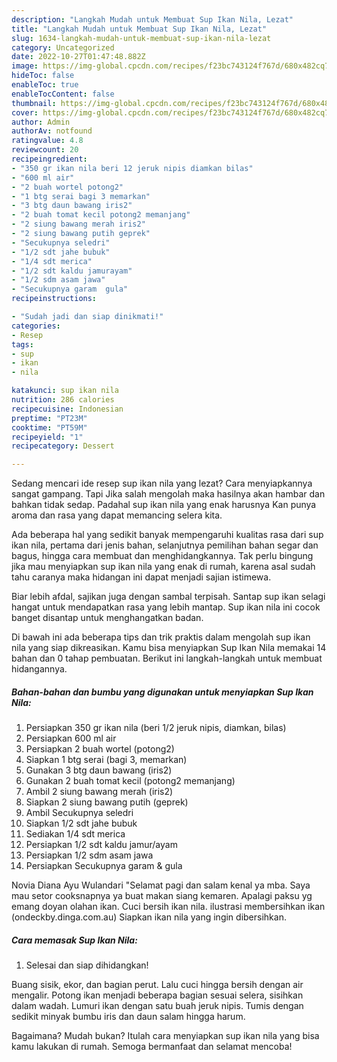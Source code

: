 ```yaml
---
description: "Langkah Mudah untuk Membuat Sup Ikan Nila, Lezat"
title: "Langkah Mudah untuk Membuat Sup Ikan Nila, Lezat"
slug: 1634-langkah-mudah-untuk-membuat-sup-ikan-nila-lezat
category: Uncategorized
date: 2022-10-27T01:47:48.882Z
image: https://img-global.cpcdn.com/recipes/f23bc743124f767d/680x482cq70/sup-ikan-nila-foto-resep-utama.jpg
hideToc: false
enableToc: true
enableTocContent: false
thumbnail: https://img-global.cpcdn.com/recipes/f23bc743124f767d/680x482cq70/sup-ikan-nila-foto-resep-utama.jpg
cover: https://img-global.cpcdn.com/recipes/f23bc743124f767d/680x482cq70/sup-ikan-nila-foto-resep-utama.jpg
author: Admin
authorAv: notfound
ratingvalue: 4.8
reviewcount: 20
recipeingredient:
- "350 gr ikan nila beri 12 jeruk nipis diamkan bilas"
- "600 ml air"
- "2 buah wortel potong2"
- "1 btg serai bagi 3 memarkan"
- "3 btg daun bawang iris2"
- "2 buah tomat kecil potong2 memanjang"
- "2 siung bawang merah iris2"
- "2 siung bawang putih geprek"
- "Secukupnya seledri"
- "1/2 sdt jahe bubuk"
- "1/4 sdt merica"
- "1/2 sdt kaldu jamurayam"
- "1/2 sdm asam jawa"
- "Secukupnya garam  gula"
recipeinstructions:

- "Sudah jadi dan siap dinikmati!"
categories:
- Resep
tags:
- sup
- ikan
- nila

katakunci: sup ikan nila 
nutrition: 286 calories
recipecuisine: Indonesian
preptime: "PT23M"
cooktime: "PT59M"
recipeyield: "1"
recipecategory: Dessert

---
```



Sedang mencari ide resep sup ikan nila yang lezat? Cara menyiapkannya sangat gampang. Tapi Jika salah mengolah maka hasilnya akan hambar dan bahkan tidak sedap. Padahal sup ikan nila yang enak harusnya Kan punya aroma dan rasa yang dapat memancing selera kita.


Ada beberapa hal yang sedikit banyak mempengaruhi kualitas rasa dari sup ikan nila, pertama dari jenis bahan, selanjutnya pemilihan bahan segar dan bagus, hingga cara membuat dan menghidangkannya. Tak perlu bingung jika mau menyiapkan sup ikan nila yang enak di rumah, karena asal sudah tahu caranya maka hidangan ini dapat menjadi sajian istimewa.

Biar lebih afdal, sajikan juga dengan sambal terpisah. Santap sup ikan selagi hangat untuk mendapatkan rasa yang lebih mantap. Sup ikan nila ini cocok banget disantap untuk menghangatkan badan.


Di bawah ini ada beberapa tips dan trik praktis dalam mengolah sup ikan nila yang siap dikreasikan. Kamu bisa menyiapkan Sup Ikan Nila memakai 14 bahan dan 0 tahap pembuatan. Berikut ini langkah-langkah untuk membuat hidangannya.

<!--inarticleads1-->

##### Bahan-bahan dan bumbu yang digunakan untuk menyiapkan Sup Ikan Nila:

1. Persiapkan 350 gr ikan nila (beri 1/2 jeruk nipis, diamkan, bilas)
1. Persiapkan 600 ml air
1. Persiapkan 2 buah wortel (potong2)
1. Siapkan 1 btg serai (bagi 3, memarkan)
1. Gunakan 3 btg daun bawang (iris2)
1. Gunakan 2 buah tomat kecil (potong2 memanjang)
1. Ambil 2 siung bawang merah (iris2)
1. Siapkan 2 siung bawang putih (geprek)
1. Ambil Secukupnya seledri
1. Siapkan 1/2 sdt jahe bubuk
1. Sediakan 1/4 sdt merica
1. Persiapkan 1/2 sdt kaldu jamur/ayam
1. Persiapkan 1/2 sdm asam jawa
1. Persiapkan Secukupnya garam &amp; gula


Novia Diana Ayu Wulandari &#34;Selamat pagi dan salam kenal ya mba. Saya mau setor cooksnapnya ya buat makan siang kemaren. Apalagi paksu yg emang doyan olahan ikan. Cuci bersih ikan nila. ilustrasi membersihkan ikan (ondeckby.dinga.com.au) Siapkan ikan nila yang ingin dibersihkan. 

<!--inarticleads2-->

##### Cara memasak Sup Ikan Nila:


1. Selesai dan siap dihidangkan!

Buang sisik, ekor, dan bagian perut. Lalu cuci hingga bersih dengan air mengalir. Potong ikan menjadi beberapa bagian sesuai selera, sisihkan dalam wadah. Lumuri ikan dengan satu buah jeruk nipis. Tumis dengan sedikit minyak bumbu iris dan daun salam hingga harum. 

Bagaimana? Mudah bukan? Itulah cara menyiapkan sup ikan nila yang bisa kamu lakukan di rumah. Semoga bermanfaat dan selamat mencoba!
